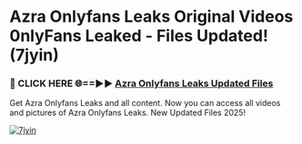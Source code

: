 # Azra Onlyfans Leaks Original Videos 0nlyFans Leaked - Files Updated! (7jyin)

<h3>🔴 CLICK HERE 🌐==►► <a href="https://tinyurl.com/2jnfzry5" rel="nofollow">Azra Onlyfans Leaks Updated Files</a></h3>

Get Azra Onlyfans Leaks and all content. Now you can access all videos and pictures of Azra Onlyfans Leaks. New Updated Files 2025!

[![7jyin](https://i.imgur.com/GyGTBgg.gif)](https://tinyurl.com/2jnfzry5)

